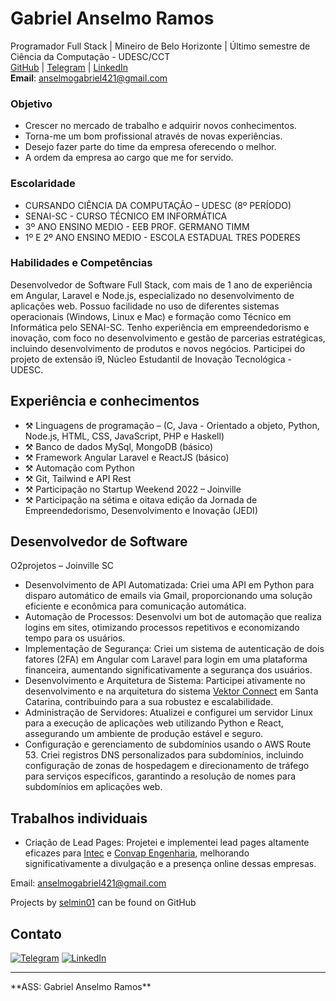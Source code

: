 # Gabriel Anselmo Ramos

Programador Full Stack | Mineiro de Belo Horizonte | Último semestre de Ciência da Computação - UDESC/CCT  
[GitHub](https://github.com/selmin01) | [Telegram](https://t.me/telegram_handle) | [LinkedIn](https://linkedin.com/in/linkedin_handle)  
**Email**: anselmogabriel421@gmail.com  

### Objetivo

- Crescer no mercado de trabalho e adquirir novos conhecimentos.
- Torna-me um bom profissional através de novas experiências.
- Desejo fazer parte do time da empresa oferecendo o melhor.
- A ordem da empresa ao cargo que me for servido.

### Escolaridade

- CURSANDO CIÊNCIA DA COMPUTAÇÃO – UDESC (8º PERÍODO)
- SENAI-SC - CURSO TÉCNICO EM INFORMÁTICA
- 3º ANO ENSINO MEDIO - EEB PROF. GERMANO TIMM
- 1º E 2º ANO ENSINO MEDIO - ESCOLA ESTADUAL TRES PODERES

### Habilidades e Competências

Desenvolvedor de Software Full Stack, com mais de 1 ano de experiência em Angular, Laravel e Node.js, especializado no desenvolvimento de aplicações web. Possuo facilidade no uso de diferentes sistemas operacionais (Windows, Linux e Mac) e formação como Técnico em Informática pelo SENAI-SC. Tenho experiência em empreendedorismo e inovação, com foco no desenvolvimento e gestão de parcerias estratégicas, incluindo desenvolvimento de produtos e novos negócios. Participei do projeto de extensão i9, Núcleo Estudantil de Inovação Tecnológica - UDESC.

## Experiência e conhecimentos

- ⚒️ Linguagens de programação – (C, Java - Orientado a objeto, Python, Node.js, HTML, CSS, JavaScript, PHP e Haskell)
- ⚒️ Banco de dados MySql, MongoDB (básico)
- ⚒️ Framework Angular Laravel e ReactJS (básico)
- ⚒️ Automação com Python
- ⚒️ Git, Tailwind e API Rest
- ⚒️ Participação no Startup Weekend 2022 – Joinville
- ⚒️ Participação na sétima e oitava edição da Jornada de Empreendedorismo, Desenvolvimento e Inovação (JEDI)

## Desenvolvedor de Software
O2projetos – Joinville SC

 - Desenvolvimento de API Automatizada: Criei uma API em Python para disparo automático de emails via Gmail, proporcionando uma solução eficiente e econômica para comunicação automática.
 - Automação de Processos: Desenvolvi um bot de automação que realiza logins em sites, otimizando processos repetitivos e economizando tempo para os usuários.
 - Implementação de Segurança: Criei um sistema de autenticação de dois fatores (2FA) em Angular com Laravel para login em uma plataforma financeira, aumentando significativamente a segurança dos usuários.
 - Desenvolvimento e Arquitetura de Sistema: Participei ativamente no desenvolvimento e na arquitetura do sistema [Vektor Connect](https://vektor.connect.o2projetos.com.br/login) em Santa Catarina, contribuindo para a sua robustez e escalabilidade.
 - Administração de Servidores: Atualizei e configurei um servidor Linux para a execução de aplicações web utilizando Python e React, assegurando um ambiente de produção estável e seguro.
 - Configuração e gerenciamento de subdomínios usando o AWS Route 53. Criei registros DNS personalizados para subdomínios, incluindo configuração de zonas de hospedagem e direcionamento de tráfego para serviços específicos, garantindo a resolução de nomes para subdomínios em aplicações web.

## Trabalhos individuais  

- Criação de Lead Pages: Projetei e implementei lead pages altamente eficazes para [Intec](https://www.intecenergia.com.br/) e [Convap Engenharia](http://www.convap.com.br/), melhorando significativamente a divulgação e a presença online dessas empresas.


Email: [anselmogabriel421@gmail.com](mailto:anselmogabriel421@gmail.com)

Projects by [selmin01](https://github.com/selmin01) can be found on GitHub


## Contato

[![Telegram](https://img.shields.io/badge/Telegram-2CA5E0?style=for-the-badge&logo=telegram&logoColor=white)](https://t.me/Selmin01) 
[![LinkedIn](https://img.shields.io/badge/linkedin-%230077B5.svg?style=for-the-badge&logo=linkedin&logoColor=white)](https://linkedin.com/in/gabriel-anselmo-9b577a220)

<hr>
**ASS: Gabriel Anselmo Ramos**

